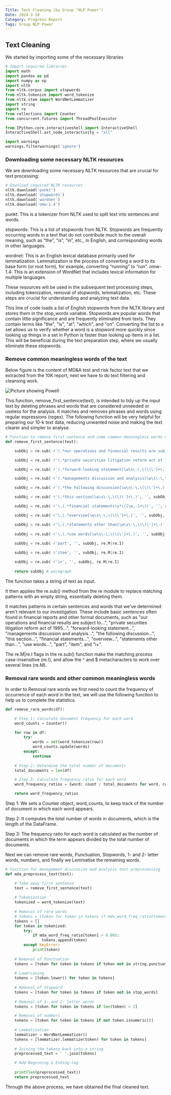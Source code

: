```yaml
---
Title: Text Cleaning (by Group "NLP Power")
Date: 2024-3-10
Category: Progress Report
Tags: Group NLP Power
---
```




## Text Cleaning

We started by importing some of the necessary libraries
```python
# Import required libraries
import math
import pandas as pd
import numpy as np
import nltk
from nltk.corpus import stopwords
from nltk.tokenize import word_tokenize
from nltk.stem import WordNetLemmatizer
import string
import re
from collections import Counter
from concurrent.futures import ThreadPoolExecutor

from IPython.core.interactiveshell import InteractiveShell
InteractiveShell.ast_node_interactivity = "all"

import warnings
warnings.filterwarnings('ignore')
```
### Downloading some necessary NLTK resources
We are downloading some necessary NLTK resources that are crucial for text processing:
```python
# Download required NLTK resources
nltk.download('punkt')
nltk.download('stopwords')
nltk.download('wordnet')
nltk.download('omw-1.4')
```

punkt: This is a tokenizer from NLTK used to split text into sentences and words.

stopwords: This is a list of stopwords from NLTK. Stopwords are frequently occurring words in a text that do not contribute much to the overall meaning, such as “the”, “is”, “in”, etc., in English, and corresponding words in other languages.

wordnet: This is an English lexical database primarily used for lemmatization. Lemmatization is the process of converting a word to its base form (or root form), for example, converting “running” to “run”.
omw-1.4: This is an extension of WordNet that includes lexical information for multiple languages.

These resources will be used in the subsequent text processing steps, including tokenization, removal of stopwords, lemmatization, etc. These steps are crucial for understanding and analyzing text data.


This line of code loads a list of English stopwords from the NLTK library and stores them in the stop_words variable. Stopwords are popular words that contain little significance and are frequently eliminated from texts. They contain terms like "the", "is", "at", "which", and "on". Converting the list to a set allows us to verify whether a word is a stopword more quickly since looking up things in a set in Python is faster than looking up items in a list. This will be beneficial during the text preparation step, where we usually eliminate these stopwords.


### Remove common meaningless words of the text
Below figure is the content of MD&A test and risk factor text that we extracted from the 10K report, next we have to do text filtering and cleansing work.

![Picture showing Powell]({static}/images/NLP-Power_03_image-1.png)

This function, remove_first_sentence(text), is intended to tidy up the input text by deleting phrases and words that are considered unneeded or useless for the analysis. It matches and removes phrases and words using regular expressions (regex). The following function will be very helpful for preparing our 10-k text data, reducing unwanted noise and making the text clearer and simpler to analyse.

```python
# Function to remove first sentence and some common meaningless words of the text
def remove_first_sentence(text):

    subObj = re.sub( r'(.*our operations and financial results are subject to[\w\s\-\,\(\)\']+\.)', '', text, re.M|re.I)

    subObj = re.sub( r'(.*private securities litigation reform act of 1995[\w\s\-\,\(\)\']+\.)', '', text, re.M|re.I)

    subObj = re.sub( r'(.*forward-looking statement[\w\s\-\,\(\)\']+\.)', '', subObj, re.M|re.I)

    subObj = re.sub( r'(.*managements discussion and analysis[\w\s\-\,\(\)\']+\.)', '', subObj, re.M|re.I)

    subObj = re.sub( r'(.*the following discussion[\w\s\-\,\(\)\']+\.)', '', subObj, re.M|re.I)

    subObj = re.sub( r'(.*this section[\w\s\-\,\(\)\']+\.)', '', subObj, re.M|re.I)

    subObj = re.sub( r'\.(.*financial statements\s*\([\w,-]+\))', '', subObj, re.M|re.I)

    subObj = re.sub( r'\.(.*overview[\w\s\-\,\(\)\']+\.)', '', subObj, re.M|re.I)

    subObj = re.sub( r'\.(.*statements other than[\w\s\-\,\(\)\']+\.)', '', subObj, re.M|re.I)
  
    subObj = re.sub( r'\.(.*use words[\w\s\-\,\(\)\']+\.)', '', subObj, re.M|re.I)
 
    subObj = re.sub( r'part', '', subObj, re.M|re.I)

    subObj = re.sub( r'item', '', subObj, re.M|re.I)

    subObj = re.sub( r'i+', '', subObj, re.M|re.I)
    
    return subObj # paragraph
```

The function takes a string of text as input.

It then applies the re.sub() method from the re module to replace matching patterns with an empty string, essentially deleting them.

It matches patterns in certain sentences and words that we've determined aren't relevant to our investigation. These include basic sentences often found in financial reports and other formal documents, such as "our operations and financial results are subject to…", "private securities litigation reform act of 1995…", "forward-looking statement…", "managements discussion and analysis…", "the following discussion…", "this section…", "financial statements…", "overview…", "statements other than…", "use words…", "part", "item", and "i+".

The re.M|re.I flags in the re.sub() function make the matching process case-insensitive (re.I), and allow the ^ and $ metacharacters to work over several lines (re.M).

### Removal rare words and other common meaningless words
In order to Removal rare words we first need to count the frequency of occurrence of each word in the text, we will use the following function to help us to complete the statistics.
```python
def remove_rare_words(df):

    # Step 1: Calculate document frequency for each word
    word_counts = Counter()

    for row in df:
        try:
            words = set(word_tokenize(row))
            word_counts.update(words)
        except:
            continue
        
    # Step 2: Determine the total number of documents
    total_documents = len(df)

    # Step 3: Calculate frequency ratio for each word
    word_frequency_ratios = {word: count / total_documents for word, count in word_counts.items()}

    return word_frequency_ratios

```

Step 1: We sets a Counter object, word_counts, to keep track of the number of document in which each word appears. 

Step 2: It computes the total number of words in documents, which is the length of the DataFrame.

Step 3: The frequency ratio for each word is calculated as the number of documents in which the term appears divided by the total number of documents. 


Next we can remove rare words, Punctuation, Stopwords, 1- and 2- letter words, numbers, and finally we Lemmatise the remaining words.
```python
# Function for management discussion and analysis text preprocessing
def mda_preprocess_text(text):

    # Take away first sentence 
    text = remove_first_sentence(text)
    
    # Tokenization
    tokenized = word_tokenize(text)
    
    # Removal of rare words
    # tokens = [token for token in tokens if mda_word_freq_ratio[tokens] > 0.005]
    tokens = []
    for token in tokenized:
        try:
            if mda_word_freq_ratio[token] > 0.005:
                tokens.append(token)
        except KeyError:
            print(token)
            
    # Removal of Punctuation
    tokens = [token for token in tokens if token not in string.punctuation]
    
    # Lowercasing
    tokens = [token.lower() for token in tokens]
    
    # Removal of Stopword 
    tokens = [token for token in tokens if token not in stop_words]
    
    # Removal of 1- and 2- letter words
    tokens = [token for token in tokens if len(token) > 2]

    # Removal of numbers
    tokens = [token for token in tokens if not token.isnumeric()]
    
    # Lemmatization
    lemmatizer = WordNetLemmatizer()
    tokens = [lemmatizer.lemmatize(token) for token in tokens]
    
    # Joining the tokens back into a string
    preprocessed_text = ' '.join(tokens)

    # Add Beginning & Ending tag
    
    print(len(preprocessed_text))
    return preprocessed_text
```

Through the above process, we have obtained the final cleaned text.